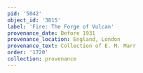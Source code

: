 ```yaml
---
pid: '5042'
object_id: '3815'
label: 'Fire: The Forge of Vulcan'
provenance_date: Before 1931
provenance_location: England, London
provenance_text: Collection of E. M. Marr
order: '1720'
collection: provenance
---
```

